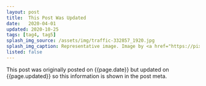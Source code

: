 ```yaml
---
layout: post
title:  This Post Was Updated
date:   2020-04-01
updated: 2020-10-25
tags: [tag4, tag5]
splash_img_source: /assets/img/traffic-332857_1920.jpg
splash_img_caption: Representative image. Image by <a href="https://pixabay.com/users/jonbonsilver-236141/">jonbonsilver</a> on Pixabay.
listed: false
---
```

This post was originally posted on {{page.date}} but updated on {{page.updated}} so this information is shown in the post meta.
